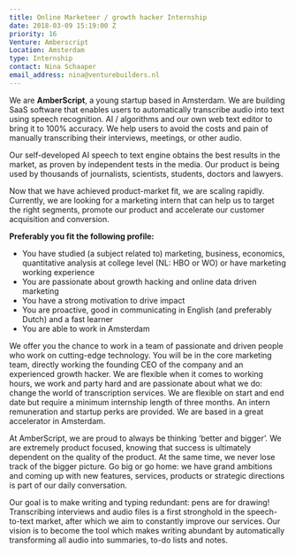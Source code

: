 ```yaml
---
title: Online Marketeer / growth hacker Internship
date: 2018-03-09 15:19:00 Z
priority: 16
Venture: Amberscript
Location: Amsterdam
type: Internship
contact: Nina Schaaper
email_address: nina@venturebuilders.nl
---
```


We are **AmberScript**, a young startup based in Amsterdam. We are building SaaS software that enables users to automatically transcribe audio into text using speech recognition. AI / algorithms and our own web text editor to bring it to 100% accuracy. We help users to avoid the costs and pain of manually transcribing their interviews, meetings, or other audio.

Our self-developed AI speech to text engine obtains the best results in the market, as proven by independent tests in the media. Our product is being used by thousands of journalists, scientists, students, doctors and lawyers.

Now that we have achieved product-market fit, we are scaling rapidly. Currently, we are looking for a marketing intern that can help us to target the right segments, promote our product and accelerate our customer acquisition and conversion. 

**Preferably you fit the following profile:**
* You have studied (a subject related to) marketing, business, economics, quantitative analysis at college level (NL: HBO or WO) or have marketing working experience
* You are passionate about growth hacking and online data driven marketing
* You have a strong motivation to drive impact
* You are proactive, good in communicating in English (and preferably Dutch) and a fast learner
* You are able to work in Amsterdam

We offer you the chance to work in a team of passionate and driven people who work on cutting-edge technology. You will be in the core marketing team, directly working the founding CEO of the company and an experienced growth hacker. We are flexible when it comes to working hours, we work and party hard and are passionate about what we do: change the world of transcription services. We are flexible on start and end date but require a minimum internship length of three months. An intern remuneration and startup perks are provided. We are based in a great accelerator in Amsterdam.

At AmberScript, we are proud to always be thinking ‘better and bigger’. We are extremely product focused, knowing that success is ultimately dependent on the quality of the product. At the same time, we never lose track of the bigger picture. Go big or go home: we have grand ambitions and coming up with new features, services, products or strategic directions is part of our daily conversation.

Our goal is to make writing and typing redundant: pens are for drawing! Transcribing interviews and audio files is a first stronghold in the speech-to-text market, after which we aim to constantly improve our services. Our vision is to become the tool which makes writing abundant by automatically transforming all audio into summaries, to-do lists and notes.
